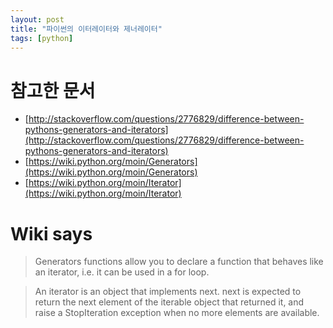 ```yaml
---
layout: post
title: "파이썬의 이터레이터와 제너레이터"
tags: [python]
---
```


# 참고한 문서
* [http://stackoverflow.com/questions/2776829/difference-between-pythons-generators-and-iterators](http://stackoverflow.com/questions/2776829/difference-between-pythons-generators-and-iterators)
* [https://wiki.python.org/moin/Generators](https://wiki.python.org/moin/Generators)
* [https://wiki.python.org/moin/Iterator](https://wiki.python.org/moin/Iterator)

# Wiki says
> Generators functions allow you to declare a function that behaves like an iterator, i.e. it can be used in a for loop.

> An iterator is an object that implements next. next is expected to return the next element of the iterable object that returned it, and raise a StopIteration exception when no more elements are available.
